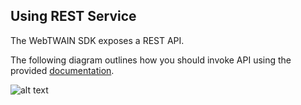 ## Using REST Service

The WebTWAIN SDK exposes a REST API.

The following diagram outlines how you should invoke API using the provided [documentation](.//index.html).

![alt text](../images/apiflow.png "Service flow")

